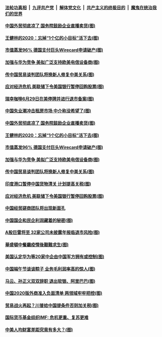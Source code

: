 ####  [法轮功真相](../../../../basic/blob/master/README.md?t=06271931) &nbsp;|&nbsp; [九评共产党](../../../../9ping.md/blob/master/README.md?t=06271931) &nbsp;|&nbsp; [解体党文化](../../../../jtdwh.md/blob/master/README.md?t=06271931)  &nbsp;|&nbsp; [共产主义的终极目的](../../../../gczydzjmd.md/blob/master/README.md?t=06271931) &nbsp;|&nbsp; [魔鬼在统治我们的世界](../../../../mgztzwmdsj.md/blob/master/README.md?t=06271931) 

#### [中国外贸彻底凉了 国务院鼓励企业直播卖货(图)](../pages/p5/937813.md?t=06271931) 

#### [王健林的2020：忘掉“1个亿的小目标”活下去(图)](../pages/p5/937834.md?t=06271931) 

#### [市值蒸发96% 德国支付巨头Wirecard申请破产(图)](../pages/p5/937805.md?t=06271931) 

#### [加强与华为竞争 美拟广泛支持欧美电信设备商(图)](../pages/p5/937802.md?t=06271931) 

#### [传中国贸易谈判团队将换新人修复中美关系(图)](../pages/p5/937793.md?t=06271931) 

#### [应对经济危机 美联储下令美国银行暂停回购股票(图)](../pages/p5/937760.md?t=06271931) 

#### [瑞幸咖啡6月29日在美停牌并进行退市备案(图)](../pages/p5/937854.md?t=06271931) 

#### [中国失业潮冲击租房市场 中介称没希望了(图)](../pages/p5/937808.md?t=06271931) 

#### [中国外贸彻底凉了 国务院鼓励企业直播卖货(图)](../pages/p5/937813.md?t=06271931) 

#### [王健林的2020：忘掉“1个亿的小目标”活下去(图)](../pages/p5/937834.md?t=06271931) 

#### [市值蒸发96% 德国支付巨头Wirecard申请破产(图)](../pages/p5/937805.md?t=06271931) 

#### [加强与华为竞争 美拟广泛支持欧美电信设备商(图)](../pages/p5/937802.md?t=06271931) 

#### [传中国贸易谈判团队将换新人修复中美关系(图)](../pages/p5/937793.md?t=06271931) 

#### [印度港口暂停中国货物清关 计划提高关税(图)](../pages/p5/937779.md?t=06271931) 

#### [应对经济危机 美联储下令美国银行暂停回购股票(图)](../pages/p5/937760.md?t=06271931) 

#### [中国经贸磋商团队将出现新面孔](../pages/p5/937736.md?t=06271931) 

#### [中国国企和民企利润藏着的秘密(图)](../pages/p5/937711.md?t=06271931) 

#### [A股巨雷将至 32家公司未披露年报临退市风险(图)](../pages/p5/937727.md?t=06271931) 

#### [華盛頓中餐廳疫情後艱難求生(图)](../pages/p5/937726.md?t=06271931) 

#### [美国认定华为等20家中企由中国军方拥有或控制(图)](../pages/p5/937724.md?t=06271931) 

#### [中国端午节谈谈粽子 业务毛利润率高的惊人(图)](../pages/p5/937695.md?t=06271931) 

#### [马云、孙正义双双辞职 退出软银、阿里巴巴(图)](../pages/p5/937690.md?t=06271931) 

#### [中国2020版外商准入负面清单 两领域牢牢把控(图)](../pages/p5/937687.md?t=06271931) 

#### [贸易战火再起？川普给中国提条件否则加关税(图)](../pages/p5/937682.md?t=06271931) 

#### [国际货币基金组织IMF: 危机更重、复苏更难](../pages/p5/937676.md?t=06271931) 

#### [中美人均财富差距究竟有多大？(图)](../pages/p5/937633.md?t=06271931) 

